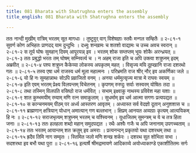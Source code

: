 ```yaml
---
title: 081 Bharata with Shatrughna enters the assembly
title_english: 081 Bharata with Shatrughna enters the assembly

---
```

<div class="audioEmbed"  caption="श्रीराम-हरिसीताराममूर्ति-घनपाठिभ्यां वचनम्" src="https://archive.org/download/Ramayana-recitation-Sriram-harisItArAmamUrti-Ghanapaati-v2/Kanda_2/Kanda_2_AYK-081-Raja_Sabhaa_Gamanam.mp3"></div>
ततः नान्दी मुखीम् रात्रिम् भरतम् सूत मागधाः ।  
तुष्टुवुर् वाग् विशेषज्ञाः स्तवैः मन्गल सम्हितैः ॥ २-८१-१  
सुवर्ण कोण अभिहतः प्राणदद् याम दुन्दुभिः ।  
दध्मुः शन्खामः च शतशो वाद्यामः च उच्च अवच स्वरान् ॥ २-८१-२  
स तूर्य घोषः सुमहान् दिवम् आपूरयन्न् इव ।  
भरतम् शोक सम्तप्तम् भूयः शोकैः अरन्ध्रयत् ॥ २-८१-३  
ततः प्रबुद्धो भरतः तम् घोषम् सम्निवर्त्य च ।  
न अहम् राजा इति च अपि उक्त्वा शत्रुघ्नम् इदम् अब्रवीत् ॥ २-८१-४  
पश्य शत्रुघ्न कैकेय्या लोकस्य अपकृतम् महत् ।  
विसृज्य मयि दुह्खानि राजा दशरथो गतः ॥ २-८१-५  
तस्य एषा धर्म राजस्य धर्म मूला महात्मनः ।  
परिभ्रमति राज श्रीर् नौर् इव अकर्णिका जले ॥ २-८१-६  
यो हि नः सुमहान्नाथः सोऽपि प्रव्राजितो वनम् ।  
अनया धर्ममुत्सृज्य मात्रा मे राघवः स्वयम् ॥ २-८१-७  
इति एवम् भरतम् प्रेक्ष्य विलपन्तम् विचेतनम् ।  
कृपणम् रुरुदुः सर्वाः सस्वरम् योषितः तदा ॥ २-८१-८  
तथा तस्मिन् विलपति वसिष्ठो राज धर्मवित् ।  
सभाम् इक्ष्वाकु नाथस्य प्रविवेश महा यशाः ॥ २-८१-९  
शात कुम्भमयीम् रम्याम् मणि रत्न समाकुलाम् ।  
सुधर्माम् इव धर्म आत्मा सगणः प्रत्यपद्यत ॥ २-८१-१०  
स कान्चनमयम् पीठम् पर अर्ध्य आस्तरण आवृतम् ।  
अध्यास्त सर्व वेदज्ञो दूतान् अनुशशास च ॥ २-८१-११  
ब्राह्मणान् क्षत्रियान् योधान् अमात्यान् गण बल्लभान् ।  
क्षिप्रम् आनयत अव्यग्राः कृत्यम् आत्ययिकम् हि नः ॥ २-८१-१२  
सराजभृत्यम् शत्रुघ्नम् भरतम् च यश्स्विनम् ।  
युधाजितम् सुमन्त्रम् च ये च तत्र हिता जनाः ॥ २-८१-१३  
ततः हलहला शब्दो महान् समुदपद्यत ।  
रथैः अश्वैः गजैः च अपि जनानाम् उपगच्चताम् ॥ २-८१-१४  
ततः भरतम् आयान्तम् शत क्रतुम् इव अमराः ।  
प्रत्यनन्दन् प्रकृतयो यथा दशरथम् तथा ॥ २-८१-१५  
ह्रदैव तिमि नाग सम्वृतः ।  
स्तिमित जलो मणि शन्ख शर्करः ।  
दशरथ सुत शोभिता सभा ।  
सदशरथा इव बभौ यथा पुरा ॥ २-८१-१६  
इत्यार्षे श्रीमद्रामायणे आदिकाव्ये अयोध्याकाण्डे एकाशीतितमः सर्गः